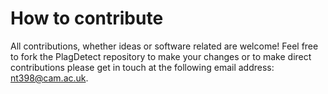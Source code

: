# How to contribute

All contributions, whether ideas or software related are welcome! Feel free to fork the PlagDetect repository to make your changes or to make direct contributions please get in touch at the following email address: nt398@cam.ac.uk.
